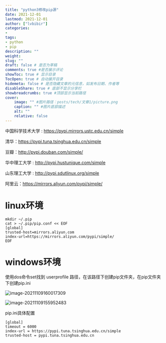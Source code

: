 ```yaml
---
title: "python3修改pip源" 
date: 2021-12-01
lastmod: 2021-12-01
author: ["lvbibir"] 
categories: 
- 
tags: 
- python
- pip
description: "" 
weight: 
slug: ""
draft: false # 是否为草稿
comments: true #是否展示评论
showToc: true # 显示目录
TocOpen: true # 自动展开目录
hidemeta: false # 是否隐藏文章的元信息，如发布日期、作者等
disableShare: true # 底部不显示分享栏
showbreadcrumbs: true #顶部显示当前路径
cover:
    image: "" #图片路径：posts/tech/文章1/picture.png
    caption: "" #图片底部描述
    alt: ""
    relative: false
---
```

中国科学技术大学 : https://pypi.mirrors.ustc.edu.cn/simple

清华：https://pypi.tuna.tsinghua.edu.cn/simple

豆瓣：http://pypi.douban.com/simple/

华中理工大学 : http://pypi.hustunique.com/simple

山东理工大学 : http://pypi.sdutlinux.org/simple

阿里云：https://mirrors.aliyun.com/pypi/simple/

# linux环境

```
mkdir ~/.pip
cat > ~/.pip/pip.conf << EOF 
[global]
trusted-host=mirrors.aliyun.com
index-url=https://mirrors.aliyun.com/pypi/simple/
EOF
```

# windows环境

使用dos命令set找到 userprofile 路径，在该路径下创建pip文件夹，在pip文件夹下创建pip.ini

![image-20211109160017309](https://image.lvbibir.cn/blog/image-20211109160017309.png)

![image-20211109155952483](https://image.lvbibir.cn/blog/image-20211109155952483.png)

pip.ini具体配置

```
[global]
timeout = 6000
index-url = https://pypi.tuna.tsinghua.edu.cn/simple
trusted-host = pypi.tuna.tsinghua.edu.cn
```

